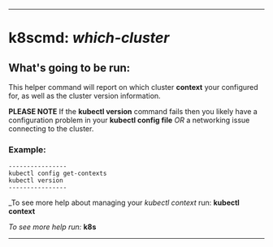 ****
# k8scmd: _which-cluster_

## What's going to be run:

This helper command will report on which cluster **context** your configured for, as well as the cluster version information.

**PLEASE NOTE** If the **kubectl version** command fails then you likely have a configuration problem in your **kubectl config file** *OR* a networking issue connecting to the cluster.

### Example:
```
----------------
kubectl config get-contexts
kubectl version
----------------
```

_To see more help about managing your *kubectl context* run: **kubectl context**

_To see more help run:_ **k8s**

****